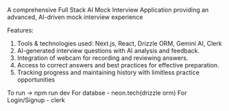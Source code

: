 A comprehensive Full Stack AI Mock Interview Application providing an advanced, AI-driven mock interview experience

Features:

1. Tools & technologies used: Next.js, React, Drizzle ORM, Gemini AI, Clerk
2. AI-generated interview questions with AI analysis and feedback.
3. Integration of webcam for recording and reviewing answers.
4. Access to correct answers and best practices for effective preparation.
5. Tracking progress and maintaining history with limitless practice opportunities

To run -> npm run dev
For databse - neon.tech(drizzle orm)
For Login/Signup - clerk
